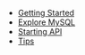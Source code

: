 - [Getting Started](01-getting-started)
- [Explore MySQL](02-explore-mysql)
- [Starting API](03-starting-api)
- [Tips](04-tips)
